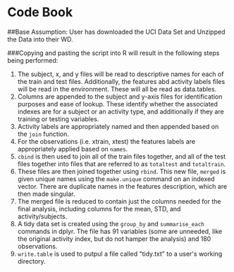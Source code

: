 # Code Book


##Base Assumption: User has downloaded the UCI Data Set and Unzipped the Data into their WD.

###Copying and pasting the script into R will result in the following steps being performed: 

1. The subject, x, and y files will be read to descriptive names for each of the train and test files. Additionally, the features abd activity labels files will be read in the environment. These will all be read as data.tables. 
2.  Columns are appended to the subject and y-axis files for identification purposes and ease of lookup. These identify whether the associated indexes are for a subject or an activity type, and additionally if they are training or testing variables. 
3.  Activity labels are appropriately named and then appended based on the ```join``` function. 
4.  For the observations (i.e. xtrain, xtest) the features labels are appropriately applied based on ```names```. 
5.  ```cbind``` is then used to join all of the train files together, and all of the test files together into files that are referred to as ```totaltest``` and ```totaltrain```. 
6.  These files are then joined together using ```rbind```. This new file, ```merged``` is given unique names using the ```make.unique``` command on an indexed vector. There are duplicate names in the features description, which are then made singular. 
7.  The merged file is reduced to contain just the columns needed for the final analysis, including columns for the mean, STD, and activity/subjects.
8.  A tidy data set is created using the ```group_by``` and ```summarise_each``` commands in dplyr. The file has 91 variables (some are unneeded, like the original activity index, but do not hamper the analysis) and 180 observations. 
9.  ```write.table``` is used to putpul a file called "tidy.txt" to a user's working directory. 
